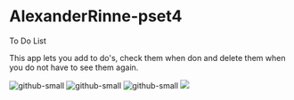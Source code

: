 # AlexanderRinne-pset4
To Do List

This app lets you add to do's, check them when don and delete them when you do not have to see them again.


![github-small](https://cloud.githubusercontent.com/assets/27211421/25993305/dfc34a2a-3709-11e7-90cc-2bf46e516fba.png)
![github-small](https://cloud.githubusercontent.com/assets/27211421/25993453/4ec7d094-370a-11e7-9a43-b5d73151736a.png)
![github-small](https://cloud.githubusercontent.com/assets/27211421/25993564/a247274c-370a-11e7-9690-a5cf59c840e2.png)
![](images/Better%20Code%20Hub%20)
